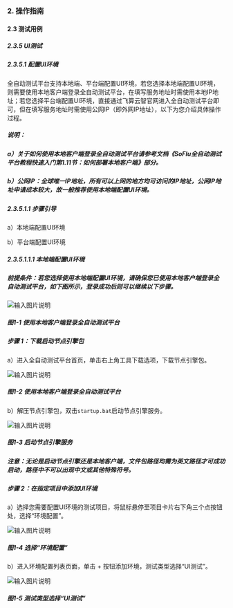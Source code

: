 ### 2. 操作指南

#### 2.3 测试用例

##### 2.3.5 UI测试

##### 2.3.5.1 配置UI环境

全自动测试平台支持本地端、平台端配置UI环境，若您选择本地端配置UI环境，则需要使用本地客户端登录全自动测试平台，在填写服务地址时需使用本地IP地址；若您选择平台端配置UI环境，直接通过飞算云智官网进入全自动测试平台即可，但在填写服务地址时需使用公网IP（即外网IP地址），以下为您介绍具体操作过程。

##### 说明：

##### a）关于如何使用本地客户端登录全自动测试平台请参考文档《SoFlu全自动测试平台教程快速入门第1.11节：如何部署本地客户端》部分。

##### b）公网IP：全球唯一IP地址，所有可以上网的地方均可访问的IP地址，公网IP地址申请成本较大，故一般推荐使用本地端配置UI环境。

##### 2.3.5.1.1 步骤引导

a）本地端配置UI环境

b）平台端配置UI环境

##### 2.3.5.1.1.1 本地端配置UI环境

##### 前提条件：若您选择使用本地端配置UI环境，请确保您已使用本地客户端登录全自动测试平台，如下图所示，登录成功后则可以继续以下步骤。

![输入图片说明](../../../images/SoFlu%E5%85%A8%E8%87%AA%E5%8A%A8%E6%B5%8B%E8%AF%95%E5%B9%B3%E5%8F%B0%E6%95%99%E7%A8%8B/2.%20%E6%93%8D%E4%BD%9C%E6%8C%87%E5%8D%97/5.%20UI%E6%B5%8B%E8%AF%95/image.png)

##### 图1-1 使用本地客户端登录全自动测试平台

##### 步骤 1：下载启动节点引擎包

a）进入全自动测试平台首页，单击右上角工具下载选项，下载节点引擎包。

![输入图片说明](../../../images/SoFlu%E5%85%A8%E8%87%AA%E5%8A%A8%E6%B5%8B%E8%AF%95%E5%B9%B3%E5%8F%B0%E6%95%99%E7%A8%8B/2.%20%E6%93%8D%E4%BD%9C%E6%8C%87%E5%8D%97/5.%20UI%E6%B5%8B%E8%AF%95/1-2.png)

##### 图1-2 使用本地客户端登录全自动测试平台

b）解压节点引擎包，双击` startup.bat `启动节点引擎服务。

![输入图片说明](../../../images/SoFlu%E5%85%A8%E8%87%AA%E5%8A%A8%E6%B5%8B%E8%AF%95%E5%B9%B3%E5%8F%B0%E6%95%99%E7%A8%8B/2.%20%E6%93%8D%E4%BD%9C%E6%8C%87%E5%8D%97/5.%20UI%E6%B5%8B%E8%AF%95/1-3.png)

##### 图1-3 启动节点引擎服务

##### 注意：无论是启动节点引擎还是本地客户端，文件包路径均需为英文路径才可成功启动，路径中不可以出现中文或其他特殊符号。

##### 步骤 2：在指定项目中添加UI环境

a）选择您需要配置UI环境的测试项目，将鼠标悬停至项目卡片右下角三个点按钮处，选择“环境配置”。

![输入图片说明](../../../images/SoFlu%E5%85%A8%E8%87%AA%E5%8A%A8%E6%B5%8B%E8%AF%95%E5%B9%B3%E5%8F%B0%E6%95%99%E7%A8%8B/2.%20%E6%93%8D%E4%BD%9C%E6%8C%87%E5%8D%97/5.%20UI%E6%B5%8B%E8%AF%95/1-4.png)

##### 图1-4 选择“环境配置”

b）进入环境配置列表页面，单击 + 按钮添加环境，测试类型选择“UI测试”。

![输入图片说明](../../../images/SoFlu%E5%85%A8%E8%87%AA%E5%8A%A8%E6%B5%8B%E8%AF%95%E5%B9%B3%E5%8F%B0%E6%95%99%E7%A8%8B/2.%20%E6%93%8D%E4%BD%9C%E6%8C%87%E5%8D%97/5.%20UI%E6%B5%8B%E8%AF%95/1-5.png)

##### 图1-5 测试类型选择“UI测试”

